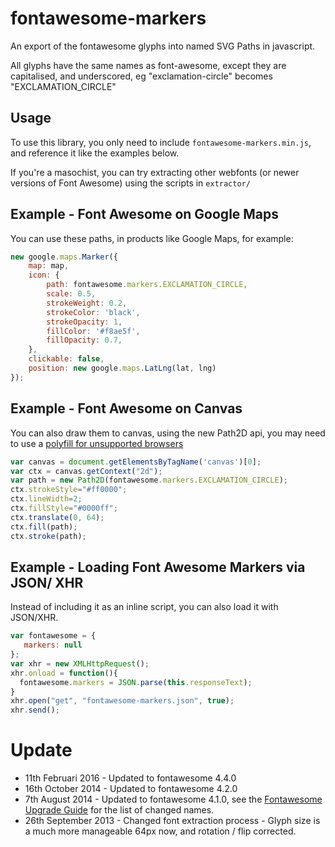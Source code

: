 fontawesome-markers
===================

An export of the fontawesome glyphs into named SVG Paths in javascript.

All glyphs have the same names as font-awesome, except they are capitalised, and underscored, eg "exclamation-circle" becomes "EXCLAMATION_CIRCLE"

Usage
-------------------

To use this library, you only need to include `fontawesome-markers.min.js`, and reference it like the examples below.

If you're a masochist, you can try extracting other webfonts (or newer versions of Font Awesome) using the scripts in `extractor/`


Example - Font Awesome on Google Maps
-------------------


You can use these paths, in products like Google Maps, for example:

```js
new google.maps.Marker({
    map: map,
    icon: {
        path: fontawesome.markers.EXCLAMATION_CIRCLE,
        scale: 0.5,
        strokeWeight: 0.2,
        strokeColor: 'black',
        strokeOpacity: 1,
        fillColor: '#f8ae5f',
        fillOpacity: 0.7,
    },
    clickable: false,
    position: new google.maps.LatLng(lat, lng)
});
```

Example - Font Awesome on Canvas
-------------------

You can also draw them to canvas, using the new Path2D api, you may need to use a [polyfill for unsupported browsers](https://github.com/google/canvas-5-polyfill)

```js
var canvas = document.getElementsByTagName('canvas')[0];
var ctx = canvas.getContext("2d");
var path = new Path2D(fontawesome.markers.EXCLAMATION_CIRCLE);
ctx.strokeStyle="#ff0000";
ctx.lineWidth=2;
ctx.fillStyle="#0000ff";
ctx.translate(0, 64);
ctx.fill(path);
ctx.stroke(path);
```

Example - Loading Font Awesome Markers via JSON/ XHR
-------------------

Instead of including it as an inline script, you can also load it with JSON/XHR.

```js
var fontawesome = {
   markers: null
};
var xhr = new XMLHttpRequest();
xhr.onload = function(){
  fontawesome.markers = JSON.parse(this.responseText);
}
xhr.open("get", "fontawesome-markers.json", true);
xhr.send();
```

Update
===================
 * 11th Februari 2016 - Updated to fontawesome 4.4.0
 * 16th October 2014 - Updated to fontawesome 4.2.0
 * 7th August 2014 - Updated to fontawesome 4.1.0, see the [Fontawesome Upgrade Guide](https://github.com/FortAwesome/Font-Awesome/wiki/Upgrading-from-3.2.1-to-4) for the list of changed names.
 * 26th September 2013 - Changed font extraction process - Glyph size is a much more manageable 64px now, and rotation / flip corrected.
